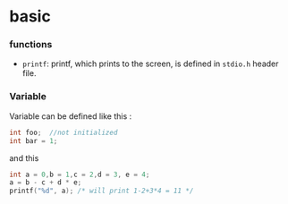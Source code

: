 # basic

### functions
- `printf`: printf, which prints to the screen, is defined in `stdio.h` header file.

### Variable

Variable can be defined like this :

```c
int foo;  //not initialized
int bar = 1;
```
and this

```c
int a = 0,b = 1,c = 2,d = 3, e = 4;
a = b - c + d * e;
printf("%d", a); /* will print 1-2+3*4 = 11 */
```